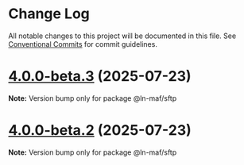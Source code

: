 # Change Log

All notable changes to this project will be documented in this file.
See [Conventional Commits](https://conventionalcommits.org) for commit guidelines.

# [4.0.0-beta.3](https://github.com/hpcc-systems/MAF/compare/@ln-maf/sftp@4.0.0-beta.2...@ln-maf/sftp@4.0.0-beta.3) (2025-07-23)

**Note:** Version bump only for package @ln-maf/sftp





# [4.0.0-beta.2](https://github.com/hpcc-systems/MAF/compare/@ln-maf/sftp@4.0.0-beta.1...@ln-maf/sftp@4.0.0-beta.2) (2025-07-23)

**Note:** Version bump only for package @ln-maf/sftp
